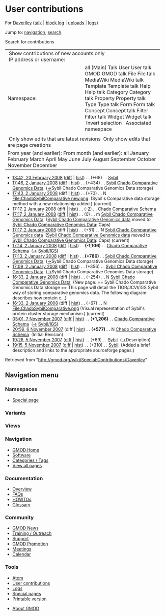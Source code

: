 <div id="mw-page-base" class="noprint">

</div>

<div id="mw-head-base" class="noprint">

</div>

<div id="content" class="mw-body" role="main">

<span id="top"></span>

<div id="mw-js-message" style="display:none;">

</div>



# <span dir="auto">User contributions</span>

<div id="bodyContent">

<div id="contentSub">

For <a
href="/mediawiki/index.php?title=User:Daveriley&amp;action=edit&amp;redlink=1"
class="new" title="User:Daveriley (page does not exist)">Daveriley</a>
(<a
href="/mediawiki/index.php?title=User_talk:Daveriley&amp;action=edit&amp;redlink=1"
class="new" title="User talk:Daveriley (page does not exist)">talk</a>
\| [block
log](/mediawiki/index.php?title=Special:Log/block&page=User%3ADaveriley "Special:Log/block")
\|
[uploads](/wiki/Special:ListFiles/Daveriley "Special:ListFiles/Daveriley")
\| [logs](/wiki/Special:Log/Daveriley "Special:Log/Daveriley"))

</div>

<div id="jump-to-nav" class="mw-jump">

Jump to: [navigation](#mw-navigation), [search](#p-search)

</div>

<div id="mw-content-text">

Search for contributions

<table class="mw-contributions-table">
<colgroup>
<col style="width: 50%" />
<col style="width: 50%" />
</colgroup>
<tbody>
<tr class="odd">
<td colspan="2"> Show contributions of new accounts only<br />
 IP address or username:</td>
</tr>
<tr class="even">
<td class="mw-label">Namespace:</td>
<td>all (Main) Talk User User talk GMOD GMOD talk File File talk
MediaWiki MediaWiki talk Template Template talk Help Help talk Category
Category talk Property Property talk Type Type talk Form Form talk
Concept Concept talk Filter Filter talk Widget Widget talk  
 Invert selection 
 Associated namespace </td>
</tr>
<tr class="odd">
<td colspan="2"></td>
</tr>
<tr class="even">
<td colspan="2"> Only show edits that are latest revisions
 Only show edits that are page creations</td>
</tr>
<tr class="odd">
<td colspan="2">From year (and earlier): From month (and earlier): all
January February March April May June July August September October
November December</td>
</tr>
</tbody>
</table>

- <a href="/mediawiki/index.php?title=Sybil&amp;oldid=4797"
  class="mw-changeslist-date" title="Sybil">13:42, 20 February 2008</a>
  ([diff](/mediawiki/index.php?title=Sybil&diff=prev&oldid=4797 "Sybil")
  \| [hist](/mediawiki/index.php?title=Sybil&action=history "Sybil"))
  <span class="mw-changeslist-separator">. .</span>
  <span class="mw-plusminus-pos" dir="ltr"
  title="839 bytes after change">(+68)</span>‎
  <span class="mw-changeslist-separator">. .</span>
  <a href="/wiki/Sybil" class="mw-contributions-title"
  title="Sybil">Sybil</a> ‎
- <a
  href="/mediawiki/index.php?title=Sybil_Chado_Comparative_Genomics_Data&amp;oldid=3796"
  class="mw-changeslist-date"
  title="Sybil Chado Comparative Genomics Data">17:46, 2 January 2008</a>
  ([diff](/mediawiki/index.php?title=Sybil_Chado_Comparative_Genomics_Data&diff=prev&oldid=3796 "Sybil Chado Comparative Genomics Data")
  \|
  [hist](/mediawiki/index.php?title=Sybil_Chado_Comparative_Genomics_Data&action=history "Sybil Chado Comparative Genomics Data"))
  <span class="mw-changeslist-separator">. .</span>
  <span class="mw-plusminus-pos" dir="ltr"
  title="1,830 bytes after change">(+434)</span>‎
  <span class="mw-changeslist-separator">. .</span>
  <a href="/wiki/Sybil_Chado_Comparative_Genomics_Data"
  class="mw-contributions-title"
  title="Sybil Chado Comparative Genomics Data">Sybil Chado Comparative
  Genomics Data</a> ‎
  <span class="comment">([→](/wiki/Sybil_Chado_Comparative_Genomics_Data#Sybil_Chado_Comparative_Genomics_Data_storage "Sybil Chado Comparative Genomics Data")‎<span dir="auto"><span class="autocomment">Sybil
  Chado Comparative Genomics Data storage</span></span>)</span>
- <a
  href="/mediawiki/index.php?title=File:ChadoSybilComparative_new.png&amp;oldid=3795"
  class="mw-changeslist-date"
  title="File:ChadoSybilComparative new.png">17:43, 2 January 2008</a>
  (diff \|
  [hist](/mediawiki/index.php?title=File:ChadoSybilComparative_new.png&action=history "File:ChadoSybilComparative new.png"))
  <span class="mw-changeslist-separator">. .</span>
  <span class="mw-plusminus-pos" dir="ltr"
  title="70 bytes after change">(+70)</span>‎
  <span class="mw-changeslist-separator">. .</span> N
  <a href="/wiki/File:ChadoSybilComparative_new.png"
  class="mw-contributions-title"
  title="File:ChadoSybilComparative new.png">File:ChadoSybilComparative
  new.png</a> ‎ <span class="comment">(Sybil's Comparative data storage
  method with a new relationship added.)</span>
  <span class="mw-uctop">(current)</span>
- <a
  href="/mediawiki/index.php?title=Chado_Comparative_Schema&amp;oldid=3794"
  class="mw-changeslist-date" title="Chado Comparative Schema">17:17, 2
  January 2008</a>
  ([diff](/mediawiki/index.php?title=Chado_Comparative_Schema&diff=prev&oldid=3794 "Chado Comparative Schema")
  \|
  [hist](/mediawiki/index.php?title=Chado_Comparative_Schema&action=history "Chado Comparative Schema"))
  <span class="mw-changeslist-separator">. .</span>
  <span class="mw-plusminus-neg" dir="ltr"
  title="1,180 bytes after change">(-2)</span>‎
  <span class="mw-changeslist-separator">. .</span>
  <a href="/wiki/Chado_Comparative_Schema" class="mw-contributions-title"
  title="Chado Comparative Schema">Chado Comparative Schema</a> ‎
- <a
  href="/mediawiki/index.php?title=Sybil_Chado_Comparative_Genomics_Data&amp;oldid=3792"
  class="mw-changeslist-date"
  title="Sybil Chado Comparative Genomics Data">17:17, 2 January 2008</a>
  ([diff](/mediawiki/index.php?title=Sybil_Chado_Comparative_Genomics_Data&diff=prev&oldid=3792 "Sybil Chado Comparative Genomics Data")
  \|
  [hist](/mediawiki/index.php?title=Sybil_Chado_Comparative_Genomics_Data&action=history "Sybil Chado Comparative Genomics Data"))
  <span class="mw-changeslist-separator">. .</span>
  <span class="mw-plusminus-null" dir="ltr"
  title="1,396 bytes after change">(0)</span>‎
  <span class="mw-changeslist-separator">. .</span> m
  <a href="/wiki/Sybil_Chado_Comparative_Genomics_Data"
  class="mw-contributions-title"
  title="Sybil Chado Comparative Genomics Data">Sybil Chado Comparative
  Genomics Data</a> ‎
  <span class="comment">(<a href="/wiki/Sybil_Chado_Comparative_Genomics_data"
  class="mw-redirect" title="Sybil Chado Comparative Genomics data">Sybil
  Chado Comparative Genomics data</a> moved to [Sybil Chado Comparative
  Genomics
  Data](/wiki/Sybil_Chado_Comparative_Genomics_Data "Sybil Chado Comparative Genomics Data"):
  Caps)</span>
- <a
  href="/mediawiki/index.php?title=Sybil_Chado_Comparative_Genomics_data&amp;oldid=3793"
  class="mw-changeslist-date"
  title="Sybil Chado Comparative Genomics data">17:17, 2 January 2008</a>
  (diff \|
  [hist](/mediawiki/index.php?title=Sybil_Chado_Comparative_Genomics_data&action=history "Sybil Chado Comparative Genomics data"))
  <span class="mw-changeslist-separator">. .</span>
  <span class="mw-plusminus-pos" dir="ltr"
  title="51 bytes after change">(+51)</span>‎
  <span class="mw-changeslist-separator">. .</span> N <a
  href="/mediawiki/index.php?title=Sybil_Chado_Comparative_Genomics_data&amp;redirect=no"
  class="mw-redirect mw-contributions-title"
  title="Sybil Chado Comparative Genomics data">Sybil Chado Comparative
  Genomics data</a> ‎
  <span class="comment">(<a href="/wiki/Sybil_Chado_Comparative_Genomics_data"
  class="mw-redirect" title="Sybil Chado Comparative Genomics data">Sybil
  Chado Comparative Genomics data</a> moved to [Sybil Chado Comparative
  Genomics
  Data](/wiki/Sybil_Chado_Comparative_Genomics_Data "Sybil Chado Comparative Genomics Data"):
  Caps)</span> <span class="mw-uctop">(current)</span>
- <a
  href="/mediawiki/index.php?title=Chado_Comparative_Schema&amp;oldid=3791"
  class="mw-changeslist-date" title="Chado Comparative Schema">17:14, 2
  January 2008</a>
  ([diff](/mediawiki/index.php?title=Chado_Comparative_Schema&diff=prev&oldid=3791 "Chado Comparative Schema")
  \|
  [hist](/mediawiki/index.php?title=Chado_Comparative_Schema&action=history "Chado Comparative Schema"))
  <span class="mw-changeslist-separator">. .</span> **(-1,106)**‎
  <span class="mw-changeslist-separator">. .</span>
  <a href="/wiki/Chado_Comparative_Schema" class="mw-contributions-title"
  title="Chado Comparative Schema">Chado Comparative Schema</a> ‎
  <span class="comment">([→](/wiki/Chado_Comparative_Schema#sybil_.7C_Sybil.2FIGS "Chado Comparative Schema")‎<span dir="auto"><span class="autocomment">
  [Sybil/IGS](/wiki/Sybil "Sybil")</span></span>)</span>
- <a
  href="/mediawiki/index.php?title=Sybil_Chado_Comparative_Genomics_Data&amp;oldid=3790"
  class="mw-changeslist-date"
  title="Sybil Chado Comparative Genomics Data">17:13, 2 January 2008</a>
  ([diff](/mediawiki/index.php?title=Sybil_Chado_Comparative_Genomics_Data&diff=prev&oldid=3790 "Sybil Chado Comparative Genomics Data")
  \|
  [hist](/mediawiki/index.php?title=Sybil_Chado_Comparative_Genomics_Data&action=history "Sybil Chado Comparative Genomics Data"))
  <span class="mw-changeslist-separator">. .</span> **(+786)**‎
  <span class="mw-changeslist-separator">. .</span>
  <a href="/wiki/Sybil_Chado_Comparative_Genomics_Data"
  class="mw-contributions-title"
  title="Sybil Chado Comparative Genomics Data">Sybil Chado Comparative
  Genomics Data</a> ‎
  <span class="comment">([→](/wiki/Sybil_Chado_Comparative_Genomics_Data#Sybil_Chado_Comparative_Genomics_Data_storage "Sybil Chado Comparative Genomics Data")‎<span dir="auto"><span class="autocomment">Sybil
  Chado Comparative Genomics Data storage</span></span>)</span>
- <a
  href="/mediawiki/index.php?title=Sybil_Chado_Comparative_Genomics_Data&amp;oldid=3789"
  class="mw-changeslist-date"
  title="Sybil Chado Comparative Genomics Data">17:09, 2 January 2008</a>
  ([diff](/mediawiki/index.php?title=Sybil_Chado_Comparative_Genomics_Data&diff=prev&oldid=3789 "Sybil Chado Comparative Genomics Data")
  \|
  [hist](/mediawiki/index.php?title=Sybil_Chado_Comparative_Genomics_Data&action=history "Sybil Chado Comparative Genomics Data"))
  <span class="mw-changeslist-separator">. .</span>
  <span class="mw-plusminus-pos" dir="ltr"
  title="610 bytes after change">(+356)</span>‎
  <span class="mw-changeslist-separator">. .</span>
  <a href="/wiki/Sybil_Chado_Comparative_Genomics_Data"
  class="mw-contributions-title"
  title="Sybil Chado Comparative Genomics Data">Sybil Chado Comparative
  Genomics Data</a> ‎
  <span class="comment">([→](/wiki/Sybil_Chado_Comparative_Genomics_Data#Sybil_Chado_Comparative_Genomics_Data_storage "Sybil Chado Comparative Genomics Data")‎<span dir="auto"><span class="autocomment">Sybil
  Chado Comparative Genomics Data storage</span></span>)</span>
- <a
  href="/mediawiki/index.php?title=Sybil_Chado_Comparative_Genomics_Data&amp;oldid=3777"
  class="mw-changeslist-date"
  title="Sybil Chado Comparative Genomics Data">16:33, 2 January 2008</a>
  (diff \|
  [hist](/mediawiki/index.php?title=Sybil_Chado_Comparative_Genomics_Data&action=history "Sybil Chado Comparative Genomics Data"))
  <span class="mw-changeslist-separator">. .</span>
  <span class="mw-plusminus-pos" dir="ltr"
  title="254 bytes after change">(+254)</span>‎
  <span class="mw-changeslist-separator">. .</span> N
  <a href="/wiki/Sybil_Chado_Comparative_Genomics_Data"
  class="mw-contributions-title"
  title="Sybil Chado Comparative Genomics Data">Sybil Chado Comparative
  Genomics Data</a> ‎ <span class="comment">(New page: == Sybil Chado
  Comparative Genomics Data storage == This page will detail the
  TIGR/JCVI/IGS Sybil way of storing comparative genomics data. The
  following diagram describes how protein c...)</span>
- <a
  href="/mediawiki/index.php?title=File:ChadoSybilComparative.png&amp;oldid=3776"
  class="mw-changeslist-date"
  title="File:ChadoSybilComparative.png">16:33, 2 January 2008</a> (diff
  \|
  [hist](/mediawiki/index.php?title=File:ChadoSybilComparative.png&action=history "File:ChadoSybilComparative.png"))
  <span class="mw-changeslist-separator">. .</span>
  <span class="mw-plusminus-pos" dir="ltr"
  title="67 bytes after change">(+67)</span>‎
  <span class="mw-changeslist-separator">. .</span> N
  <a href="/wiki/File:ChadoSybilComparative.png"
  class="mw-contributions-title"
  title="File:ChadoSybilComparative.png">File:ChadoSybilComparative.png</a>
  ‎ <span class="comment">(Visual representation of Sybil's protein
  cluster storage mechanism.)</span>
  <span class="mw-uctop">(current)</span>
- <a
  href="/mediawiki/index.php?title=Chado_Comparative_Schema&amp;oldid=3355"
  class="mw-changeslist-date" title="Chado Comparative Schema">05:01, 7
  November 2007</a>
  ([diff](/mediawiki/index.php?title=Chado_Comparative_Schema&diff=prev&oldid=3355 "Chado Comparative Schema")
  \|
  [hist](/mediawiki/index.php?title=Chado_Comparative_Schema&action=history "Chado Comparative Schema"))
  <span class="mw-changeslist-separator">. .</span> **(+1,206)**‎
  <span class="mw-changeslist-separator">. .</span>
  <a href="/wiki/Chado_Comparative_Schema" class="mw-contributions-title"
  title="Chado Comparative Schema">Chado Comparative Schema</a> ‎
  <span class="comment">([→](/wiki/Chado_Comparative_Schema#sybil_.7C_Sybil.2FIGS "Chado Comparative Schema")‎<span dir="auto"><span class="autocomment">
  [Sybil/IGS](/wiki/Sybil "Sybil")</span></span>)</span>
- <a
  href="/mediawiki/index.php?title=Chado_Comparative_Schema&amp;oldid=3344"
  class="mw-changeslist-date" title="Chado Comparative Schema">20:59, 6
  November 2007</a> (diff \|
  [hist](/mediawiki/index.php?title=Chado_Comparative_Schema&action=history "Chado Comparative Schema"))
  <span class="mw-changeslist-separator">. .</span> **(+577)**‎
  <span class="mw-changeslist-separator">. .</span> N
  <a href="/wiki/Chado_Comparative_Schema" class="mw-contributions-title"
  title="Chado Comparative Schema">Chado Comparative Schema</a> ‎
  <span class="comment">(Initial Revision)</span>
- <a href="/mediawiki/index.php?title=Sybil&amp;oldid=3294"
  class="mw-changeslist-date" title="Sybil">19:28, 5 November 2007</a>
  ([diff](/mediawiki/index.php?title=Sybil&diff=prev&oldid=3294 "Sybil")
  \| [hist](/mediawiki/index.php?title=Sybil&action=history "Sybil"))
  <span class="mw-changeslist-separator">. .</span>
  <span class="mw-plusminus-pos" dir="ltr"
  title="696 bytes after change">(+69)</span>‎
  <span class="mw-changeslist-separator">. .</span>
  <a href="/wiki/Sybil" class="mw-contributions-title"
  title="Sybil">Sybil</a> ‎
  <span class="comment">([→](/wiki/Sybil#Description "Sybil")‎<span dir="auto"><span class="autocomment">Description</span></span>)</span>
- <a href="/mediawiki/index.php?title=Sybil&amp;oldid=3293"
  class="mw-changeslist-date" title="Sybil">19:15, 5 November 2007</a>
  ([diff](/mediawiki/index.php?title=Sybil&diff=prev&oldid=3293 "Sybil")
  \| [hist](/mediawiki/index.php?title=Sybil&action=history "Sybil"))
  <span class="mw-changeslist-separator">. .</span>
  <span class="mw-plusminus-pos" dir="ltr"
  title="627 bytes after change">(+310)</span>‎
  <span class="mw-changeslist-separator">. .</span>
  <a href="/wiki/Sybil" class="mw-contributions-title"
  title="Sybil">Sybil</a> ‎ <span class="comment">(Added a brief
  description and links to the appropriate sourceforge pages.)</span>

</div>

<div class="printfooter">

Retrieved from "<http://gmod.org/wiki/Special:Contributions/Daveriley>"

</div>

<div id="catlinks" class="catlinks catlinks-allhidden">

</div>

<div class="visualClear">

</div>

</div>

</div>

<div id="mw-navigation">

## Navigation menu

<div id="mw-head">



<div id="left-navigation">

<div id="p-namespaces" class="vectorTabs" role="navigation"
aria-labelledby="p-namespaces-label">

### Namespaces

- <span id="ca-nstab-special">[Special
  page](/wiki/Special:Contributions/Daveriley "This is a special page, you cannot edit the page itself")</span>

</div>

<div id="p-variants" class="vectorMenu emptyPortlet" role="navigation"
aria-labelledby="p-variants-label">

### 

### Variants[](#)

<div class="menu">

</div>

</div>

</div>

<div id="right-navigation">

<div id="p-views" class="vectorTabs emptyPortlet" role="navigation"
aria-labelledby="p-views-label">

### Views

</div>



</div>



</div>

</div>

</div>

<div id="mw-panel">

<div id="p-logo" role="banner">

<a href="/wiki/Main_Page"
style="background-image: url(http://gmod.org/images/GMOD-cogs.png);"
title="Visit the main page"></a>

</div>

<div id="p-Navigation" class="portal" role="navigation"
aria-labelledby="p-Navigation-label">

### Navigation

<div class="body">

- <span id="n-GMOD-Home">[GMOD Home](/wiki/Main_Page)</span>
- <span id="n-Software">[Software](/wiki/GMOD_Components)</span>
- <span id="n-Categories-.2F-Tags">[Categories /
  Tags](/wiki/Categories)</span>
- <span id="n-View-all-pages">[View all
  pages](/wiki/Special:AllPages)</span>

</div>

</div>

<div id="p-Documentation" class="portal" role="navigation"
aria-labelledby="p-Documentation-label">

### Documentation

<div class="body">

- <span id="n-Overview">[Overview](/wiki/Overview)</span>
- <span id="n-FAQs">[FAQs](/wiki/Category:FAQ)</span>
- <span id="n-HOWTOs">[HOWTOs](/wiki/Category:HOWTO)</span>
- <span id="n-Glossary">[Glossary](/wiki/Glossary)</span>

</div>

</div>

<div id="p-Community" class="portal" role="navigation"
aria-labelledby="p-Community-label">

### Community

<div class="body">

- <span id="n-GMOD-News">[GMOD News](/wiki/GMOD_News)</span>
- <span id="n-Training-.2F-Outreach">[Training /
  Outreach](/wiki/Training_and_Outreach)</span>
- <span id="n-Support">[Support](/wiki/Support)</span>
- <span id="n-GMOD-Promotion">[GMOD
  Promotion](/wiki/GMOD_Promotion)</span>
- <span id="n-Meetings">[Meetings](/wiki/Meetings)</span>
- <span id="n-Calendar">[Calendar](/wiki/Calendar)</span>

</div>

</div>

<div id="p-tb" class="portal" role="navigation"
aria-labelledby="p-tb-label">

### Tools

<div class="body">

- <span id="feedlinks"><a
  href="http://gmod.org/mediawiki/index.php?title=Special:Contributions/Daveriley&amp;feed=atom"
  id="feed-atom" class="feedlink" rel="alternate"
  type="application/atom+xml" title="Atom feed for this page">Atom</a></span>
- <span id="t-contributions">[User
  contributions](/wiki/Special:Contributions/Daveriley "A list of contributions of this user")</span>
- <span id="t-log">[Logs](/wiki/Special:Log/Daveriley)</span>
- <span id="t-specialpages"><a href="/wiki/Special:SpecialPages" accesskey="q"
  title="A list of all special pages [q]">Special pages</a></span>
- <span id="t-print"><a
  href="/mediawiki/index.php?title=Special:Contributions/Daveriley&amp;printable=yes"
  rel="alternate" accesskey="p"
  title="Printable version of this page [p]">Printable version</a></span>

</div>

</div>

</div>

</div>

<div id="footer" role="contentinfo">

- <span id="footer-places-about">[About
  GMOD](/wiki/GMOD:About "GMOD:About")</span>

<!-- -->






</div>
